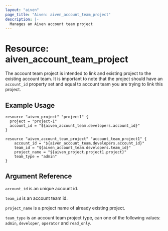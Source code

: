 ```yaml
---
layout: "aiven"
page_title: "Aiven: aiven_account_team_project"
description: |-
  Manages an Aiven account team project
---
```


# Resource: aiven_account_team_project

The account team project is intended to link and existing project to the existing account team. It is important to note 
that the project should have an `account_id` property set and equal to account team you are trying to link this project.

## Example Usage

```hcl
resource "aiven_project" "project1" {
  project = "project-1"
  account_id = "${aiven_account_team.developers.account_id}"
}

resource "aiven_account_team_project" "account_team_project1" {
    account_id = "${aiven_account_team.developers.account_id}"
    team_id = "${aiven_account_team.developers.team_id}"
    project_name = "${aiven_project.project1.project}"
    team_type = "admin"
}
```

## Argument Reference

`account_id` is an unique account id.

`team_id` is an account team id.

`project_name` is a project name of already existing project.

`team_type` is an account team project type, can one of the following values: `admin`, `developer`, `operator` and `read_only`.
